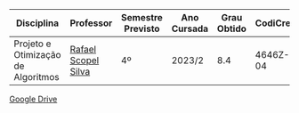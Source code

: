 | Disciplina | Professor | Semestre Previsto | Ano Cursada | Grau Obtido | CodiCred | Carga Horária |
| --- | --- | --- | --- | --- | --- | --- |
| Projeto e Otimização de Algoritmos | [Rafael Scopel Silva](http://lattes.cnpq.br/5809196001228289) | 4º | 2023/2 | 8.4 | 4646Z-04 | 60 |

[Google Drive](https://drive.google.com/drive/folders/13VaaiYXfOvDIdKt8NN3_PlbxsNIZyDt0?usp=sharing)
